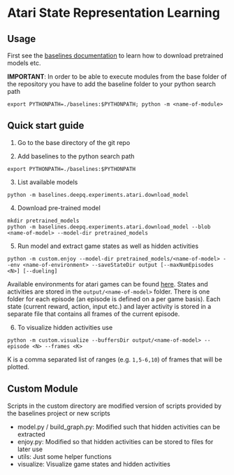 #  Atari State Representation Learning

## Usage

First see the [baselines documentation](https://github.com/openai/baselines) to learn how to download pretrained models etc.

__IMPORTANT__: In order to be able to execute modules from the base folder of the repository you have to add the baseline folder to your python search path

```
export PYTHONPATH=./baselines:$PYTHONPATH; python -m <name-of-module>
```

## Quick start guide

1. Go to the base directory of the git repo

2. Add baselines to the python search path
```
export PYTHONPATH=./baselines:$PYTHONPATH
```

3. List available models
```
python -m baselines.deepq.experiments.atari.download_model
```

4. Download pre-trained model
```
mkdir pretrained_models
python -m baselines.deepq.experiments.atari.download_model --blob <name-of-model> --model-dir pretrained_models
```

5. Run model and extract game states as well as hidden activities
```
python -m custom.enjoy --model-dir pretrained_models/<name-of-model> --env <name-of-environment> --saveStateDir output [--maxNumEpisodes <N>] [--dueling]
```
Available environments for atari games can be found [here](https://gym.openai.com/envs#atari).
States and activities are stored in the `output/<name-of-model>` folder. There is one folder for each episode (an episode is defined on a per game basis). Each state (current reward, action, input etc.) and layer activity is stored in a separate file that contains all frames of the current episode. 

6. To visualize hidden activities use
```
python -m custom.visualize --buffersDir output/<name-of-model> --episode <N> --frames <K>
```
K is a comma separated list of ranges (e.g. `1,5-6,10`) of frames that will be plotted.


## Custom Module

Scripts in the custom directory are modified version of scripts provided by the baselines project or new scripts

* model.py / build_graph.py: Modified such that hidden activities can be extracted
* enjoy.py: Modified so that hidden activities can be stored to files for later use
* utils: Just some helper functions
* visualize: Visualize game states and hidden activities